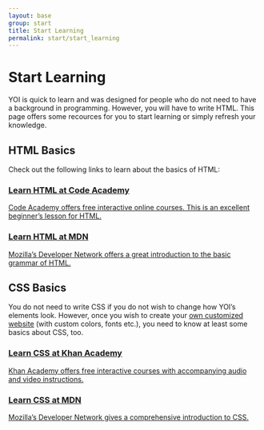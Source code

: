 ```yaml
---
layout: base
group: start
title: Start Learning
permalink: start/start_learning
---
```


# Start Learning

<p class="intro">YOI is quick to learn and was designed for people who do not need to have a background in programming. However, you will have to write HTML. This page offers some recources for you to start learning or simply refresh your knowledge.</p>

## HTML Basics

Check out the following links to learn about the basics of HTML:

<div class="grid-float m-t-4">
    <div class="w-1-2 p-r-2">
        <a class="box h-20 p-4 tdcr-none hvr-bg-gray-25" href="https://www.codecademy.com/courses/web-beginner-en-HZA3b/0/1">
           <h3 class="tc-gray-8">Learn HTML at Code Academy</h3>
           <p class="fs-15 m-t-2 tc-gray-15">Code Academy offers free interactive online courses. This is an excellent beginner’s lesson for HTML.</p>
        </a>
    </div>
    <div class="w-1-2 p-l-2">
        <a class="box h-20 p-4 tdcr-none hvr-bg-gray-25" href="https://developer.mozilla.org/en-US/docs/Learn/Getting_started_with_the_web/HTML_basics">
           <h3 class="tc-gray-8">Learn HTML at MDN</h3>
           <p class="fs-15 m-t-2 tc-gray-15">Mozilla’s Developer Network offers a great introduction to the basic grammar of HTML.</p>
        </a>
    </div>
</div>

## CSS Basics

You do not need to write CSS if you do not wish to change how YOI’s elements look. However, once you wish to create your [own customized website](workflow/customizing.html) (with custom colors, fonts etc.), you need to know at least some basics about CSS, too.

<div class="grid-float m-t-4">
    <div class="w-1-2 p-r-2">
        <a class="box h-20 p-4 tdcr-none hvr-bg-gray-25" href="https://www.khanacademy.org/computing/computer-programming/html-css/intro-to-css/p/css-basics">
           <h3 class="tc-gray-8">Learn CSS at Khan Academy</h3>
           <p class="fs-15 m-t-2 tc-gray-15">Khan Academy offers free interactive courses with accompanying audio and video instructions.</p>
        </a>
    </div>
    <div class="w-1-2 p-l-2">
        <a class="box h-20 p-4 tdcr-none hvr-bg-gray-25" href="https://developer.mozilla.org/en-US/docs/Learn/Getting_started_with_the_web/CSS_basics">
           <h3 class="tc-gray-8">Learn CSS at MDN</h3>
           <p class="fs-15 m-t-2 tc-gray-15">Mozilla’s Developer Network gives a comprehensive introduction to CSS.</p>
        </a>
    </div>
</div>